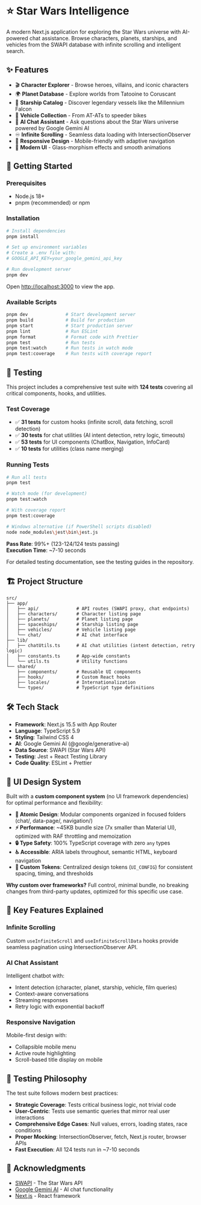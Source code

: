 # ⭐ Star Wars Intelligence

A modern Next.js application for exploring the Star Wars universe with AI-powered chat assistance. Browse characters, planets, starships, and vehicles from the SWAPI database with infinite scrolling and intelligent search.

## ✨ Features

- 🎬 **Character Explorer** - Browse heroes, villains, and iconic characters
- 🌍 **Planet Database** - Explore worlds from Tatooine to Coruscant
- 🚀 **Starship Catalog** - Discover legendary vessels like the Millennium Falcon
- 🚗 **Vehicle Collection** - From AT-ATs to speeder bikes
- 🤖 **AI Chat Assistant** - Ask questions about the Star Wars universe powered by Google Gemini AI
- ♾️ **Infinite Scrolling** - Seamless data loading with IntersectionObserver
- 📱 **Responsive Design** - Mobile-friendly with adaptive navigation
- 🎨 **Modern UI** - Glass-morphism effects and smooth animations

## 🚀 Getting Started

### Prerequisites

- Node.js 18+
- pnpm (recommended) or npm

### Installation

```bash
# Install dependencies
pnpm install

# Set up environment variables
# Create a .env file with:
# GOOGLE_API_KEY=your_google_gemini_api_key

# Run development server
pnpm dev
```

Open [http://localhost:3000](http://localhost:3000) to view the app.

### Available Scripts

```bash
pnpm dev              # Start development server
pnpm build            # Build for production
pnpm start            # Start production server
pnpm lint             # Run ESLint
pnpm format           # Format code with Prettier
pnpm test             # Run tests
pnpm test:watch       # Run tests in watch mode
pnpm test:coverage    # Run tests with coverage report
```

## 🧪 Testing

This project includes a comprehensive test suite with **124 tests** covering all critical components, hooks, and utilities.

### Test Coverage

- ✅ **31 tests** for custom hooks (infinite scroll, data fetching, scroll detection)
- ✅ **30 tests** for chat utilities (AI intent detection, retry logic, timeouts)
- ✅ **53 tests** for UI components (ChatBox, Navigation, InfoCard)
- ✅ **10 tests** for utilities (class name merging)

### Running Tests

```bash
# Run all tests
pnpm test

# Watch mode (for development)
pnpm test:watch

# With coverage report
pnpm test:coverage

# Windows alternative (if PowerShell scripts disabled)
node node_modules\jest\bin\jest.js
```

**Pass Rate**: 99%+ (123-124/124 tests passing)  
**Execution Time**: ~7-10 seconds

For detailed testing documentation, see the testing guides in the repository.

## 🏗️ Project Structure

```
src/
├── app/
│   ├── api/              # API routes (SWAPI proxy, chat endpoints)
│   ├── characters/       # Character listing page
│   ├── planets/          # Planet listing page
│   ├── spaceships/       # Starship listing page
│   ├── vehicles/         # Vehicle listing page
│   └── chat/             # AI chat interface
├── lib/
│   ├── chatUtils.ts      # AI chat utilities (intent detection, retry logic)
│   ├── constants.ts      # App-wide constants
│   └── utils.ts          # Utility functions
└── shared/
    ├── components/       # Reusable UI components
    ├── hooks/            # Custom React hooks
    ├── locales/          # Internationalization
    └── types/            # TypeScript type definitions
```

## 🛠️ Tech Stack

- **Framework**: Next.js 15.5 with App Router
- **Language**: TypeScript 5.9
- **Styling**: Tailwind CSS 4
- **AI**: Google Gemini AI (@google/generative-ai)
- **Data Source**: SWAPI (Star Wars API)
- **Testing**: Jest + React Testing Library
- **Code Quality**: ESLint + Prettier

## 🎨 UI Design System

Built with a **custom component system** (no UI framework dependencies) for optimal performance and flexibility:

- **🎯 Atomic Design**: Modular components organized in focused folders (chat/, data-page/, navigation/)
- **⚡ Performance**: ~45KB bundle size (7x smaller than Material UI), optimized with RAF throttling and memoization
- **🔒 Type Safety**: 100% TypeScript coverage with zero `any` types
- **♿ Accessible**: ARIA labels throughout, semantic HTML, keyboard navigation
- **🎨 Custom Tokens**: Centralized design tokens (`UI_CONFIG`) for consistent spacing, timing, and thresholds

**Why custom over frameworks?** Full control, minimal bundle, no breaking changes from third-party updates, optimized for this specific use case.

## 🔑 Key Features Explained

### Infinite Scrolling

Custom `useInfiniteScroll` and `useInfiniteScrollData` hooks provide seamless pagination using IntersectionObserver API.

### AI Chat Assistant

Intelligent chatbot with:

- Intent detection (character, planet, starship, vehicle, film queries)
- Context-aware conversations
- Streaming responses
- Retry logic with exponential backoff

### Responsive Navigation

Mobile-first design with:

- Collapsible mobile menu
- Active route highlighting
- Scroll-based title display on mobile

## 🧪 Testing Philosophy

The test suite follows modern best practices:

- **Strategic Coverage**: Tests critical business logic, not trivial code
- **User-Centric**: Tests use semantic queries that mirror real user interactions
- **Comprehensive Edge Cases**: Null values, errors, loading states, race conditions
- **Proper Mocking**: IntersectionObserver, fetch, Next.js router, browser APIs
- **Fast Execution**: All 124 tests run in ~7-10 seconds

## 🙏 Acknowledgments

- [SWAPI](https://swapi.dev/) - The Star Wars API
- [Google Gemini AI](https://ai.google.dev/) - AI chat functionality
- [Next.js](https://nextjs.org/) - React framework
